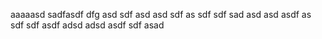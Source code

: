 aaaaasd
sadfasdf
dfg
asd
sdf
asd
asd
sdf
as
sdf
sdf
sad
asd
asd
asdf
as
sdf
sdf
asdf
adsd
adsd
asdf
sdf
asad
